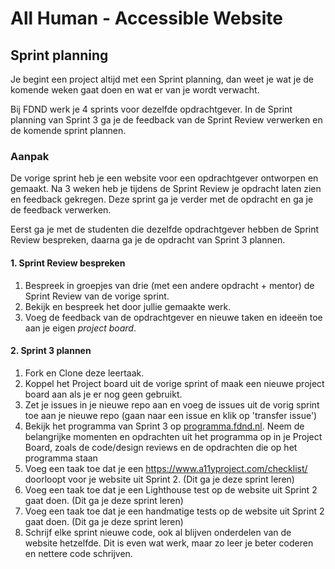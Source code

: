 # All Human - Accessible Website

## Sprint planning
<!-- Ontwerp en maak voor een opdrachtgever een website toegankelijk volgens WCAG richtlijnen. -->

Je begint een project altijd met een Sprint planning, dan weet je wat je de komende weken gaat doen en wat er van je wordt verwacht.

Bij FDND werk je 4 sprints voor dezelfde opdrachtgever. In de Sprint planning van Sprint 3 ga je de feedback van de Sprint Review verwerken en de komende sprint plannen.

<!-- Aankomende sprint plannen en projectboard, sprint review afspreken en bedeken wat je wil gaan laten zien. 
Taken van sprint 2 inplannen.
Feedback sprint review sprint 2 verwerken -->

### Aanpak
De vorige sprint heb je een website voor een opdrachtgever ontworpen en gemaakt. Na 3 weken heb je tijdens de Sprint Review je opdracht laten zien en feedback gekregen. Deze sprint ga je verder met de opdracht en ga je de feedback verwerken.

Eerst ga je met de studenten die dezelfde opdrachtgever hebben de Sprint Review bespreken, daarna ga je de opdracht van Sprint 3 plannen. 

#### 1. Sprint Review bespreken

1. Bespreek in groepjes van drie (met een andere opdracht + mentor) de Sprint Review van de vorige sprint.
2. Bekijk en bespreek het door jullie gemaakte werk.
3. Voeg de feedback van de opdrachtgever en nieuwe taken en ideeën toe aan je eigen *project board*.

<!-- 
Iteratief werken uit sprint 2 evalueren en gebruiken voor de springplanning
Even terug kijken naar de retro van sprint 2 tijdens de sprint planning van sprint 3.
Wat kan je deze sprint beter doen?
-->


<!--
Tijdens de sprint planning gaan studenten de Sprint Review bespreken. Hier kan misschien een goede opdracht bij dat ze gaan bedenken hoe ze de opdracht verder gaan aanpakken? Plan van aanpak? (sommige opdrachten zijn best moeilijk, hoe pak je zoiets aan? Welke pagina's ga je eerst doen? Welke daarna?)
Dan kunnen ze hun aanpak ook bespreken met een docent.

Tijdens de sprint planning van sprint 2 hebben ze een sitemap gemaakt. Zou goed zijn als ze die weer gaan bekijken en bespreken. -> volgende stap bedenken -> plan voor maken. Want nu hebben ze de opdrachtgever gesproken en veel beter beeld van wat de bedoeling is van de opdracht.
-->

#### 2. Sprint 3 plannen

1. Fork en Clone deze leertaak.
2. Koppel het Project board uit de vorige sprint of maak een nieuwe project board aan als je er nog geen gebruikt. 
3. Zet je issues in je nieuwe repo aan en voeg de issues uit de vorig sprint toe aan je nieuwe repo (gaan naar een issue en klik op 'transfer issue')
4. Bekijk het programma van Sprint 3 op [programma.fdnd.nl](https://programma.fdnd.nl/static-web/all-human). Neem de belangrijke momenten en opdrachten uit het programma op in je Project Board, zoals de code/design reviews en de opdrachten die op het programma staan
5. Voeg een taak toe dat je een https://www.a11yproject.com/checklist/ doorloopt voor je website uit Sprint 2. (Dit ga je deze sprint leren)
6. Voeg een taak toe dat je een Lighthouse test op de website uit Sprint 2 gaat doen. (Dit ga je deze sprint leren)
7. Voeg een taak toe dat je een handmatige tests op de website uit Sprint 2 gaat doen. (Dit ga je deze sprint leren)
8. Schrijf elke sprint nieuwe code, ook al blijven onderdelen van de website hetzelfde. Dit is even wat werk, maar zo leer je beter coderen en nettere code schrijven.
